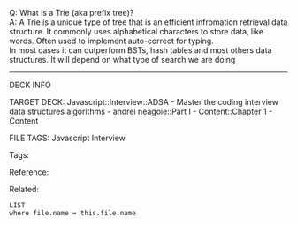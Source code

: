 Q: What is a Trie (aka prefix tree)?  
A: A Trie is a unique type of tree that is an efficient infromation retrieval data structure. It commonly uses alphabetical characters to store data, like words. Often used to implement auto-correct for typing.  
In most cases it can outperform BSTs, hash tables and most others data structures. It will depend on what type of search we are doing
<!--ID: 1690032123624-->

---

DECK INFO

TARGET DECK: Javascript::Interview::ADSA - Master the coding interview data structures algorithms - andrei neagoie::Part I - Content::Chapter 1 - Content

FILE TAGS: Javascript Interview

Tags:

Reference:

Related:

```dataview
LIST
where file.name = this.file.name
```
